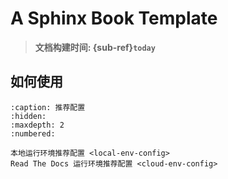 # A Sphinx Book Template

<!-- 徽章 -->

> **文档构建时间: {sub-ref}`today`**

## 如何使用

<!-- how to use  -->

```{toctree}
:caption: 推荐配置
:hidden:
:maxdepth: 2
:numbered:

本地运行环境推荐配置 <local-env-config>
Read The Docs 运行环境推荐配置 <cloud-env-config>
```